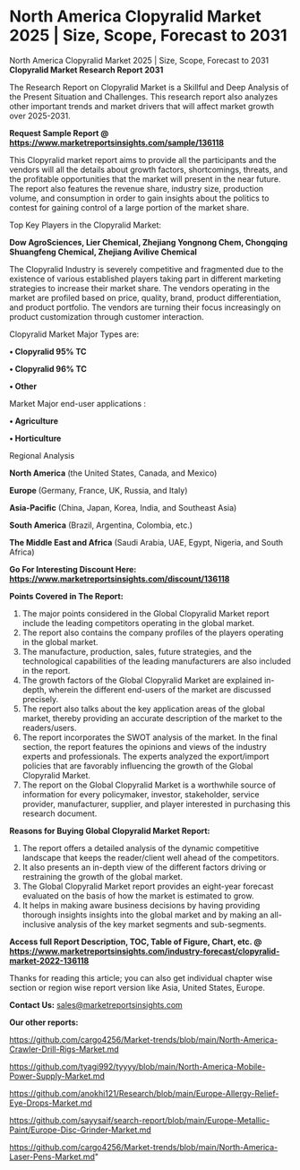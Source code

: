 # North America Clopyralid Market 2025 | Size, Scope, Forecast to 2031
North America Clopyralid Market 2025 | Size, Scope, Forecast to 2031
<strong>Clopyralid Market Research Report 2031</strong>

The Research Report on Clopyralid Market is a Skillful and Deep Analysis of the Present Situation and Challenges. This research report also analyzes other important trends and market drivers that will affect market growth over 2025-2031.

<strong>Request Sample Report @ <a href=https://www.marketreportsinsights.com/sample/136118>https://www.marketreportsinsights.com/sample/136118</a></strong>

This Clopyralid market report aims to provide all the participants and the vendors will all the details about growth factors, shortcomings, threats, and the profitable opportunities that the market will present in the near future. The report also features the revenue share, industry size, production volume, and consumption in order to gain insights about the politics to contest for gaining control of a large portion of the market share.

Top Key Players in the Clopyralid Market:

<strong>Dow AgroSciences, Lier Chemical, Zhejiang Yongnong Chem, Chongqing Shuangfeng Chemical, Zhejiang Avilive Chemical</strong>

The Clopyralid Industry is severely competitive and fragmented due to the existence of various established players taking part in different marketing strategies to increase their market share. The vendors operating in the market are profiled based on price, quality, brand, product differentiation, and product portfolio. The vendors are turning their focus increasingly on product customization through customer interaction.

Clopyralid Market Major Types are:

<strong>• Clopyralid 95% TC

• Clopyralid 96% TC

• Other</strong>

Market Major end-user applications :

<strong>• Agriculture

• Horticulture</strong>

Regional Analysis

</u><strong><b>North America</b></strong> (the United States, Canada, and Mexico)

<strong><b>Europe </b></strong>(Germany, France, UK, Russia, and Italy)

<strong><b>Asia-Pacific</b></strong> (China, Japan, Korea, India, and Southeast Asia)

<strong><b>South America</b></strong> (Brazil, Argentina, Colombia, etc.)

<strong><b>The Middle East and Africa</b></strong> (Saudi Arabia, UAE, Egypt, Nigeria, and South Africa)

<strong>Go For Interesting Discount Here: <a href=https://www.marketreportsinsights.com/discount/136118>https://www.marketreportsinsights.com/discount/136118</a></strong>

<strong>Points Covered in The Report:</strong>
<ol>
  <li>The major points considered in the Global Clopyralid Market report include the leading competitors operating in the global market.</li>
  <li>The report also contains the company profiles of the players operating in the global market.</li>
  <li>The manufacture, production, sales, future strategies, and the technological capabilities of the leading manufacturers are also included in the report.</li>
  <li>The growth factors of the Global Clopyralid Market are explained in-depth, wherein the different end-users of the market are discussed precisely.</li>
  <li>The report also talks about the key application areas of the global market, thereby providing an accurate description of the market to the readers/users.</li>
  <li>The report incorporates the SWOT analysis of the market. In the final section, the report features the opinions and views of the industry experts and professionals. The experts analyzed the export/import policies that are favorably influencing the growth of the Global Clopyralid Market.</li>
  <li>The report on the Global Clopyralid Market is a worthwhile source of information for every policymaker, investor, stakeholder, service provider, manufacturer, supplier, and player interested in purchasing this research document.</li>
</ol>
<strong>Reasons for Buying Global Clopyralid Market Report:</strong>

<ol>
  <li>The report offers a detailed analysis of the dynamic competitive landscape that keeps the reader/client well ahead of the competitors.</li>
  <li>It also presents an in-depth view of the different factors driving or restraining the growth of the global market.</li>
  <li>The Global Clopyralid Market report provides an eight-year forecast evaluated on the basis of how the market is estimated to grow.</li>
  <li>It helps in making aware business decisions by having providing thorough insights insights into the global market and by making an all-inclusive analysis of the key market segments and sub-segments.</li>
</ol>
<strong>Access full Report Description, TOC, Table of Figure, Chart, etc. @ <a href=https://www.marketreportsinsights.com/industry-forecast/clopyralid-market-2022-136118>https://www.marketreportsinsights.com/industry-forecast/clopyralid-market-2022-136118</a></strong>


Thanks for reading this article; you can also get individual chapter wise section or region wise report version like Asia, United States, Europe.

<strong>Contact Us:</strong>
sales@marketreportsinsights.com

<strong>Our other reports:</strong>

<a href=https://github.com/cargo4256/Market-trends/blob/main/North-America-Crawler-Drill-Rigs-Market.md>https://github.com/cargo4256/Market-trends/blob/main/North-America-Crawler-Drill-Rigs-Market.md</a>

<a href=https://github.com/tyagi992/tyyyy/blob/main/North-America-Mobile-Power-Supply-Market.md>https://github.com/tyagi992/tyyyy/blob/main/North-America-Mobile-Power-Supply-Market.md</a>

<a href=https://github.com/anokhi121/Research/blob/main/Europe-Allergy-Relief-Eye-Drops-Market.md>https://github.com/anokhi121/Research/blob/main/Europe-Allergy-Relief-Eye-Drops-Market.md</a>

<a href=https://github.com/sayysaif/search-report/blob/main/Europe-Metallic-Paint/Europe-Disc-Grinder-Market.md>https://github.com/sayysaif/search-report/blob/main/Europe-Metallic-Paint/Europe-Disc-Grinder-Market.md</a>

<a href=https://github.com/cargo4256/Market-trends/blob/main/North-America-Laser-Pens-Market.md>https://github.com/cargo4256/Market-trends/blob/main/North-America-Laser-Pens-Market.md</a>"
